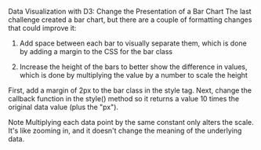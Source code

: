 Data Visualization with D3: Change the Presentation of a Bar Chart
The last challenge created a bar chart, but there are a couple of formatting changes that could improve it:

1) Add space between each bar to visually separate them, which is done by adding a margin to the CSS for the bar class

2) Increase the height of the bars to better show the difference in values, which is done by multiplying the value by a number to scale the height


First, add a margin of 2px to the bar class in the style tag. Next, change the callback function in the style() method so it returns a value 10 times the original data value (plus the "px").

Note
Multiplying each data point by the same constant only alters the scale. It's like zooming in, and it doesn't change the meaning of the underlying data.
```

```